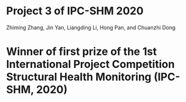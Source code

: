 # Project 3 of IPC-SHM 2020
Zhiming Zhang, Jin Yan, Liangding Li, Hong Pan, and Chuanzhi Dong
# Winner of first prize of the 1st International Project Competition Structural Health Monitoring (IPC-SHM, 2020)
